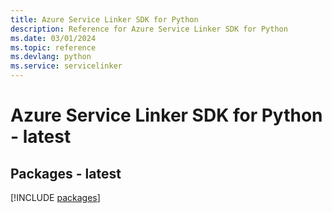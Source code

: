 ```yaml
---
title: Azure Service Linker SDK for Python
description: Reference for Azure Service Linker SDK for Python
ms.date: 03/01/2024
ms.topic: reference
ms.devlang: python
ms.service: servicelinker
---
```

# Azure Service Linker SDK for Python - latest
## Packages - latest
[!INCLUDE [packages](service-linker-index.md)]